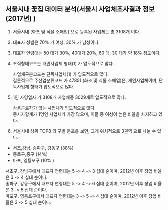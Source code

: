 

## 서울시내 꽃집 데이터 분석(서울시 사업체조사결과 정보 (2017년) )

1. 서울시내 (화초 및 식물 소매업) 으로 등록된 사업체는 총 3108개 이다.  
    
2. 대표자 성별은 70% 가 여성, 30% 가 남성이다.  
    
3. 대표자 연령대는 50 대가 30%, 40대가 20%, 60 대, 30 대가 약 18% 정도이다.  
    
4. 조직형태코드는 개인사업체 형태(1) 가 압도적으로 많다.  
    
   사업체구분코드는 단독사업체(1) 가 압도적으로 많다.  
   결론적으로 주산업분류코드 가 47851 (화초 및 식물 소매업)은, 개인사업체이며, 단독사업체 형태가 압도적으로 많다.  
    
5. 1인 자영업자 가 3108개 사업체중 3029개로 압도적으로 많다.  

   상용근로자가 없는 사업체가 압도적으로 많다.  
   종사자합계가 1명인 사업체가 가장 많으며, 이들 중 여성이 높은 비율을 차지하고 있다.  
    
6. 서울시내 상위 TOP8 의 구별 분포를 보면, 크게 위치적으로 3권역 으로 나눌 수 있다. 
    
 * 서초,강남, 송파구, 강동구 (38%)  
 * 종로구,중구 (14%)  
 * 마포, 영등포구 (10% )  
    
  서초구, 강남구에서 대표자 연령대는 5 -> 4 -> 3 십대 순이며, 2012년 이후 창업 비율은 3 -> 4 십대 순이다.  
  송파구, 강동구에서 대표자 연령대는 5 -> 4 -> 6 십대 순이며, 2012년 이후 창업 비율은 3 -> 5 십대 순이다.  
  마포구, 영등포구에서 대표자 연령대는 3 -> 5 -> 4 십대 순이며, 2012년 이후 창업 비율은 3 -> 5 십대 순이다.  
